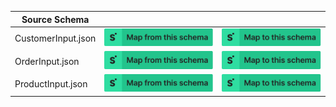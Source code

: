 | Source Schema      |                                                                                                                                                                                                                                                                                           |                                                                                                                                                                                                                                                                                     |
| ------------------ | ----------------------------------------------------------------------------------------------------------------------------------------------------------------------------------------------------------------------------------------------------------------------------------------- | ----------------------------------------------------------------------------------------------------------------------------------------------------------------------------------------------------------------------------------------------------------------------------------- |
| CustomerInput.json | [![Map from this schema](/images/MapFromThisSchema.svg)](https://terminal.stedi.com/mappings/import?name=Mapping%20from%20shopify's%20CustomerInput%20schema&source_json_schema=https://raw.githubusercontent.com/Stedi/registry/main/schemas/shopify/graphql/2022-01/CustomerInput.json) | [![Map to this schema](/images/MapToThisSchema.svg)](https://terminal.stedi.com/mappings/import?name=Mapping%20to%20shopify's%20CustomerInput%20schema&target_json_schema=https://raw.githubusercontent.com/Stedi/registry/main/schemas/shopify/graphql/2022-01/CustomerInput.json) |
| OrderInput.json    | [![Map from this schema](/images/MapFromThisSchema.svg)](https://terminal.stedi.com/mappings/import?name=Mapping%20from%20shopify's%20OrderInput%20schema&source_json_schema=https://raw.githubusercontent.com/Stedi/registry/main/schemas/shopify/graphql/2022-01/OrderInput.json)       | [![Map to this schema](/images/MapToThisSchema.svg)](https://terminal.stedi.com/mappings/import?name=Mapping%20to%20shopify's%20OrderInput%20schema&target_json_schema=https://raw.githubusercontent.com/Stedi/registry/main/schemas/shopify/graphql/2022-01/OrderInput.json)       |
| ProductInput.json  | [![Map from this schema](/images/MapFromThisSchema.svg)](https://terminal.stedi.com/mappings/import?name=Mapping%20from%20shopify's%20ProductInput%20schema&source_json_schema=https://raw.githubusercontent.com/Stedi/registry/main/schemas/shopify/graphql/2022-01/ProductInput.json)   | [![Map to this schema](/images/MapToThisSchema.svg)](https://terminal.stedi.com/mappings/import?name=Mapping%20to%20shopify's%20ProductInput%20schema&target_json_schema=https://raw.githubusercontent.com/Stedi/registry/main/schemas/shopify/graphql/2022-01/ProductInput.json)   |